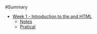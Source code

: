 #Summary 

* [Week 1 - Introduction to the and HTML](week1/introduction.md)
	* [Notes](week1/notes.md)
	* [Pratical](week1/practical.md)	